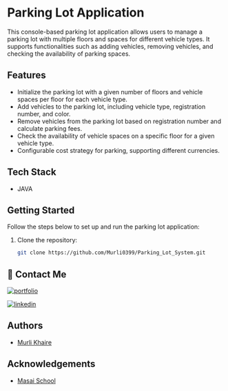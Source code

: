 # Parking Lot Application

This console-based parking lot application allows users to manage a parking lot with multiple floors and spaces for different vehicle types. It supports functionalities such as adding vehicles, removing vehicles, and checking the availability of parking spaces.

## Features

- Initialize the parking lot with a given number of floors and vehicle spaces per floor for each vehicle type.
- Add vehicles to the parking lot, including vehicle type, registration number, and color.
- Remove vehicles from the parking lot based on registration number and calculate parking fees.
- Check the availability of vehicle spaces on a specific floor for a given vehicle type.
- Configurable cost strategy for parking, supporting different currencies.

## Tech Stack

- JAVA


## Getting Started

Follow the steps below to set up and run the parking lot application:

1. Clone the repository:

   ```bash
   git clone https://github.com/Murli0399/Parking_Lot_System.git


## 🔗 Contact Me

[![portfolio](https://img.shields.io/badge/my_portfolio-000?style=for-the-badge&logo=ko-fi&logoColor=white)](https://murli0399.github.io/)

[![linkedin](https://img.shields.io/badge/linkedin-0A66C2?style=for-the-badge&logo=linkedin&logoColor=white)](https://www.linkedin.com/in/murli-khaire/)


## Authors

- [Murli Khaire](https://github.com/Murli0399)


## Acknowledgements

- [Masai School](https://www.masaischool.com/)
